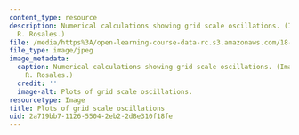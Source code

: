 ```yaml
---
content_type: resource
description: Numerical calculations showing grid scale oscillations. (Images by Prof.
  R. Rosales.)
file: /media/https%3A/open-learning-course-data-rc.s3.amazonaws.com/18-306-advanced-partial-differential-equations-with-applications-fall-2009/2a719bb7112655042eb22d8e310f18fe_18-306f09.jpg
file_type: image/jpeg
image_metadata:
  caption: Numerical calculations showing grid scale oscillations. (Images by Prof.
    R. Rosales.)
  credit: ''
  image-alt: Plots of grid scale oscillations.
resourcetype: Image
title: Plots of grid scale oscillations
uid: 2a719bb7-1126-5504-2eb2-2d8e310f18fe
---
```

